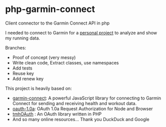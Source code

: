# php-garmin-connect
Client connector to the Garmin Connect API in php

I needed to connect to Garmin for a [personal project](https://github.com/Roadie-xx/Runners-High) to analyze and show my running data.

Branches:
- Proof of concept (very messy)
- Write clean code, Extract classes, use namespaces
- Add tests
- Reuse key
- Add renew key

This project is heavily based on: 
- [garmin-connect](https://github.com/Pythe1337N/garmin-connect): A powerful JavaScript library for connecting to Garmin Connect for sending and receiving health and workout data.
- [oauth-1.0a](https://github.com/ddo/oauth-1.0a): OAuth 1.0a Request Authorization for Node and Browser
- [tmhOAuth](https://github.com/themattharris/tmhOAuth) : An OAuth library written in PHP
- And so many online resources... Thank you DuckDuck and Google
